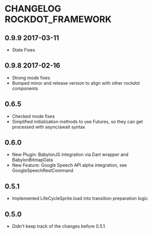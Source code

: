 # CHANGELOG ROCKDOT_FRAMEWORK

## 0.9.9 2017-03-11

- State Fixes

## 0.9.8 2017-02-16

- Strong mode fixes
- Bumped minor and release version to align with other rockdot components

## 0.6.5

- Checked mode fixes
- Simplified initialization methods to use Futures, so they can get processed with async/await syntax

## 0.6.0

- New Plugin: BabylonJS integration via Dart wrapper and BabylonBitmapData 
- New Feature: Google Speech API alpha integration, see GoogleSpeechRestCommand

## 0.5.1

- Implemented LifeCycleSprite.load into transition preparation logic

## 0.5.0

- Didn't keep track of the changes before 0.5.1.
